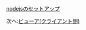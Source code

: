 [nodejsのセットアップ](/ja_jp/viewer/nodejs.md ':include :type=markdown')

次へ:[ビューア(クライアント側)](/ja_jp/viewer/2legged/ui)